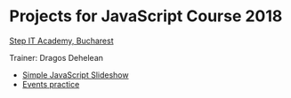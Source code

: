 # Projects for JavaScript Course 2018

[Step IT Academy, Bucharest](https://itstep.ro/)

Trainer: Dragos Dehelean

* [Simple JavaScript Slideshow](https://dragosdehelean.github.io/javascript-projects/modul6.4/)
* [Events practice](https://dragosdehelean.github.io/javascript-projects/modul6.5/)
